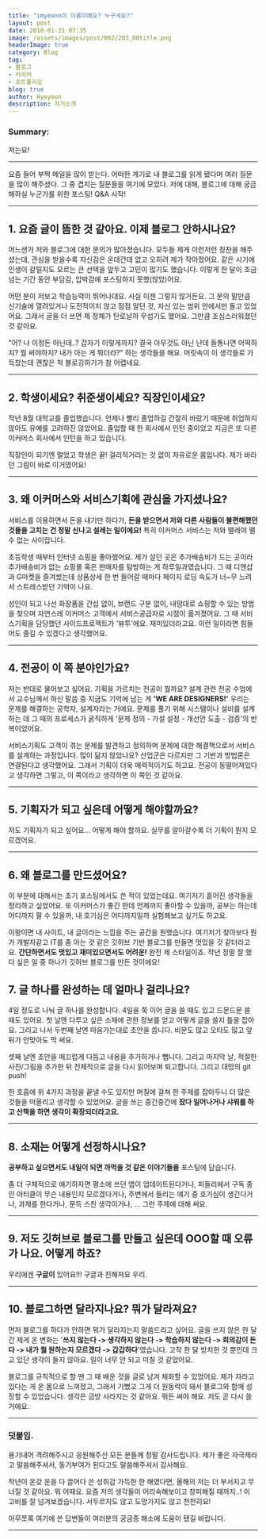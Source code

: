 ```yaml
---
title: "imyeonn이 이름이에요? 누구세요?"
layout: post
date: 2018-01-21 07:35
image: /assets/images/post/002/203_00title.png
headerImage: true
category: Blog
tag:
- 블로그
- 커리어
- 포트폴리오
blog: true
author: Hyeyeon
description: 자기소개
---
```


### Summary:

저는요!

---

요즘 들어 부쩍 메일을 많이 받는다. 어떠한 계기로 내 블로그를 읽게 됐다며 여러 질문을 많이 해주셨다. 그 중 겹치는 질문들을 여기에 모았다. 저에 대해, 블로그에 대해 궁금해하실 누군가를 위한 포스팅! Q&A 시작!

---

## 1. 요즘 글이 뜸한 것 같아요. 이제 블로그 안하시나요?

어느샌가 저와 블로그에 대한 문의가 많아졌습니다. 모두들 제게 이런저런 칭찬을 해주셨는데, 관심을 받을수록 자신감은 온데간데 없고 오히려 제가 작아졌어요. 같은 시기에 인생이 갈릴지도 모르는 큰 선택을 앞두고 고민이 많기도 했습니다. 이렇게 한 달이 조금 넘는 기간 동안 부담감, 압박감에 포스팅하지 못했(않았)어요.

어떤 분이 저보고 학습능력이 뛰어나대요. 사실 이젠 그렇지 않거든요. 그 분의 말만큼 신기술에 열려있거나 도전적이지 않고 점점 알던 것, 자신 있는 범위 안에서만 돌고 있었어요. 그래서 글을 더 쓰면 제 정체가 탄로날까 무섭기도 했어요. 그만큼 조심스러워졌던 것 같아요.

"어? 나 이정돈 아닌데..? 갑자기 이렇게까지? 결국 아무것도 아닌 난데 들통나면 어떡하지? 뭘 써야하지? 내가 아는 게 뭐더라?" 하는 생각들을 해요. 머릿속이 이 생각들로 가득찼는데 괜찮은 척 블로깅하기가 참 어렵네요.

---

## 2. 학생이세요? 취준생이세요? 직장인이세요?

작년 8월 대학교를 졸업했습니다. 언제나 빨리 졸업하길 간절히 바랐기 때문에 취업하지 않아도 유예를 고려하진 않았어요. 졸업할 때 한 회사에서 인턴 중이었고 지금은 또 다른 이커머스 회사에서 인턴을 하고 있습니다.

직장인이 되기엔 멀었고 학생은 끝! 걸리적거리는 것 없이 자유로운 몸입니다. 제가 바라던 그림이 바로 이거였어요!

---

## 3. 왜 이커머스와 서비스기획에 관심을 가지셨나요?

서비스를 이용하면서 돈을 내기만 하다가, **돈을 받으면서 저와 다른 사람들이 불편해했던 것들을 고치는 건 정말 신나고 설레는 일이에요!** 특히 이커머스 서비스는 저와 뗄레야 뗄 수 없는 사이랍니다.

초등학생 때부터 인터넷 쇼핑을 좋아했어요. 제가 살던 곳은 추가배송비가 드는 곳이라 추가배송비가 없는 쇼핑몰 혹은 판매자를 탐방하는 게 하루일과였습니다. 그 때 디앤샵과 G마켓을 즐겨썼는데 상품상세 한 번 들어갈 때마다 페이지 로딩 속도가 너~무 느려서 스트레스받던 기억이 나요.

성인이 되고 나선 화장품을 간섭 없이, 브랜드 구분 없이, 내맘대로 쇼핑할 수 있는 방법을 찾으며 자연스레 이커머스 고객에서 서비스공급자로 시점이 옮겨졌어요. 그 때 서비스기획을 담당했던 사이드프로젝트가 '뷰투'에요. 재미있더라고요. 이런 일이라면 힘들어도 즐길 수 있겠다고 생각했어요.

---

## 4. 전공이 이 쪽 분야인가요?

저는 반대로 물어보고 싶어요. 기획을 가르치는 전공이 뭘까요? 설계 관련 전공 수업에서 교수님께서 하신 말씀 중 지금도 기억에 남는 게 **'WE ARE DESIGNERS!'** 우리는 문제를 해결하는 공학자, 설계자라는 거에요. 문제를 풀기 위해 시스템이나 설비를 설계하는 데 그 때의 프로세스가 굵직하게 '문제 정의 - 가설 설정 - 개선안 도출 - 검증'의 반복이었어요.

서비스기획도 고객이 겪는 문제를 발견하고 정의하며 문제에 대한 해결책으로서 서비스를 설계하는 과정입니다. 많이 닮지 않았나요? 산업군은 다르지만 그 기반과 방법론은 연결된다고 생각했어요. 그래서 기획이 더욱 매력적이기도 하고요. 전공이 동떨어져있다고 생각하면 그렇고, 이 쪽이라고 생각하면 이 쪽인 것 같아요.

---

## 5. 기획자가 되고 싶은데 어떻게 해야할까요?

저도 기획자가 되고 싶어요... 어떻게 해야 할까요. 실무를 알아갈수록 더 기획이 뭔지 모르겠어요.

---

## 6. 왜 블로그를 만드셨어요?

이 부분에 대해서는 초기 포스팅에서도 쓴 적이 있었는데요. 여기저기 흩어진 생각들을 정리하고 싶었어요. 또 이커머스가 좋긴 한데 언제까지 좋아할 수 있을까, 공부는 하는데 어디까지 팔 수 있을까, 내 호기심은 어디까지일까 실험해보고 싶기도 하고요.

이왕이면 내 사이트, 내 글이라는 느낌을 주는 공간을 원했습니다. 여기저기 찾아보다 뭔가 개발자같고 IT를 좀 아는 것 같은 깃허브 기반 블로그를 만들면 멋있을 것 같더라고요. **간단하면서도 멋있고 재미있으면서도 어려운!** 완전 제 스타일이죠. 작년 정말 잘 했다 싶은 일 중 하나가 깃허브 블로그를 만든 것이에요!


## 7. 글 하나를 완성하는 데 얼마나 걸리나요?

4일 정도로 나눠 글 하나를 완성합니다. 4일을 쭉 이어 글을 쓸 때도 있고 드문드문 쓸 때도 있어요. 첫 날엔 다루고 싶은 소재에 관한 정보를 얻고 어떻게 글을 쓸지 틀을 잡아요. 그리고 나서 두번째 날엔 마음가는대로 초안을 씁니다. 비문도 많고 오타도 많고 앞뒤가 안맞아도 막 써요.

셋째 날엔 초안을 매끄럽게 다듬고 내용을 추가하거나 뺍니다. 그리고 마지막 날, 적절한 사진/그림을 추가한 뒤 전체적으로 글을 다시 읽어보며 퇴고합니다. 그리고 대망의 git push!

한 호흡에 위 4가지 과정을 끝낼 수도 있지만 며칠에 걸쳐 한 주제를 잡아두니 더 많은 것들을 떠올리고 생각할 수 있었어요. 글을 쓰는 중간중간에 **잤다 일어나거나 샤워를 하고 산책을 하면 생각이 확장되더라고요.**

---

## 8. 소재는 어떻게 선정하시나요?

**공부하고 싶으면서도 내일이 되면 까먹을 것 같은 이야기들을** 포스팅에 담습니다.

좀 더 구체적으로 얘기하자면 평소에 쓰던 앱이 업데이트된다거나, 피들리에서 구독 중인 아티클이 무슨 내용인지 모르겠다거나, 주변에서 들리는 얘기 중 호기심이 생긴다거나, 과제를 한다거나, 문득 스친 생각이거나, ... 그런 주제에 대해 써요.

---

## 9. 저도 깃허브로 블로그를 만들고 싶은데 OOO할 때 오류가 나요. 어떻게 하죠?

우리에겐 **구글이** 있어요!!! 구글과 친해져요 우리.

---

## 10. 블로그하면 달라지나요? 뭐가 달라져요?

먼저 블로그를 하다가 안하면 뭐가 달라지는지 말씀드리고 싶어요. 글을 쓰지 않은 한 달 간 제게 온 변화는 '**쓰지 않는다 -> 생각하지 않는다 -> 학습하지 않는다 -> 회의감이 든다 -> 내가 뭘 원하는지 모르겠다 -> 갑갑하다**'였습니다. 고작 한 달 방치한 것 뿐인데 크고 있단 생각이 들지 않아요. 일이 너무 안 되고 미칠 것 같았어요.

블로그를 규칙적으로 할 땐 그 때 배운 것을 글로 남겨 체화할 수 있었어요. 제가 자라고 있다는 게 온 몸으로 느껴졌고, 그래서 기뻤고 그게 더 원동력이 돼서 블로그와 함께 성장할 수 있었습니다. 생각은 금방 사라지는 것 같아요. 뭐든 써야 해요. 저도 곧 다시 쓸 거에요.

---

### 덧붙임.

용기내어 격려해주시고 응원해주신 모든 분들께 정말 감사드립니다. 제가 좋은 자극제라고 말씀해주셔서, 동기부여가 된다고도 말씀해주셔서 감사해요.

작년이 온갖 운을 다 끌어다 쓴 성취감 가득한 한 해였다면, 올해의 저는 더 부서지고 무너질 것 같아요. 뭐 어때요. 요즘 저의 생각들이 어리숙해보이고 창피해질 때까지..! 이 고비를 잘 넘겨보겠습니다. 서두르지도 않고 도망가지도 않고 천천히요!

아무쪼록 여기에 쓴 답변들이 여러분의 궁금증 해소에 도움이 됐길 바랍니다.

---
